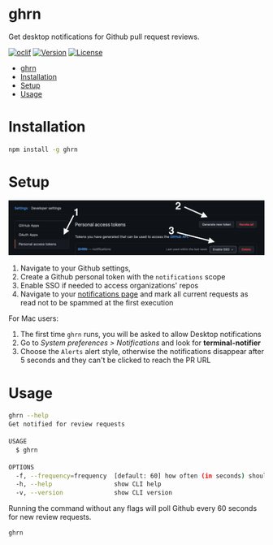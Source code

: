 # ghrn

Get desktop notifications for Github pull request reviews.

[![oclif](https://img.shields.io/badge/cli-oclif-brightgreen.svg)](https://oclif.io)
[![Version](https://img.shields.io/npm/v/ghrn.svg)](https://npmjs.org/package/ghrn)
[![License](https://img.shields.io/npm/l/ghrn.svg)](https://github.com/Tutuchan/ghrn/blob/master/package.json)

<!-- toc -->
- [ghrn](#ghrn)
- [Installation](#installation)
- [Setup](#setup)
- [Usage](#usage)
<!-- tocstop -->
# Installation
<!-- installation -->
```bash
npm install -g ghrn
```

# Setup

![](docs/readme.png)

1. Navigate to your Github settings,
2. Create a Github personal token with the `notifications` scope
3. Enable SSO if needed to access organizations' repos
4. Navigate to your [notifications page](https://github.com/notifications?query=reason%3Areview-requested) and mark all current requests as read not to be spammed at the first execution

For Mac users:

1. The first time `ghrn` runs, you will be asked to allow Desktop notifications
2. Go to *System preferences > Notifications* and look for **terminal-notifier**
3. Choose the `Alerts` alert style, otherwise the notifications disappear after 5 seconds and they can't be clicked to reach the PR URL
<!-- installationstop -->
# Usage
<!-- usage -->
```bash
ghrn --help
Get notified for review requests

USAGE
  $ ghrn

OPTIONS
  -f, --frequency=frequency  [default: 60] how often (in seconds) should notifications be checked
  -h, --help                 show CLI help
  -v, --version              show CLI version
```

Running the command without any flags will poll Github every 60 seconds for new review requests.

```bash
ghrn
```
<!-- usagestop -->
